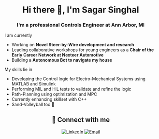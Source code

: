 <!-- Header section -->
<h1 align="center">Hi there 👋, I'm Sagar Singhal</h1>
<h3 align="center">I'm a professional Controls Engineer at Ann Arbor, MI</h3>

<!-- About me section -->
I am currently </h4>
- Working on **Novel Steer-by-Wire development and research**
- Leading collaborative workshops for young engineers as a **Chair of the Early Career Network at Nexteer Automotive**
- Building a **Autonomous Bot to navigate my house**

My skills lie in </h4>
- Developing the Control logic for Electro-Mechanical Systems using MATLAB and Simulink
- Performing MiL and HiL tests to validate and refine the logic
- Path-Planning using optimization and MPC
- Currently enhancing skillset with C++
- Sand-Volleyball too 🏐

<!-- GitHub Stats -->

<!-- Top Languages -->


<!-- Connect with me -->
<h2 align="center">🤝 Connect with me</h2>

<p align="center">
  <a href="https://linkedin.com/in/sagar-singhal/" target="_blank"><img align="center" src="https://img.shields.io/badge/-LinkedIn-%230077B5?style=for-the-badge&logo=linkedin&logoColor=white" alt="LinkedIn" /></a>
<!--  <a href="https://twitter.com/[YourTwitterProfile]" target="_blank"><img align="center" src="https://img.shields.io/badge/-Twitter-%231DA1F2?style=for-the-badge&logo=twitter&logoColor=white" alt="Twitter" /></a> -->
  <a href="mailto:sagsngl@umich.edu"><img align="center" src="https://img.shields.io/badge/-Email-%23D14836?style=for-the-badge&logo=gmail&logoColor=white" alt="Email" /></a>
